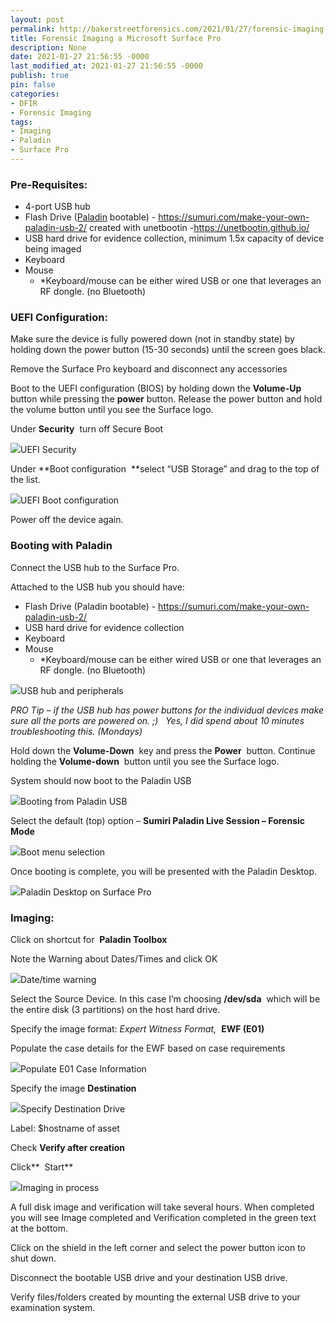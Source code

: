 ```yaml
---
layout: post
permalink: http://bakerstreetforensics.com/2021/01/27/forensic-imaging-a-microsoft-surface-pro/
title: Forensic Imaging a Microsoft Surface Pro
description: None
date: 2021-01-27 21:56:55 -0000
last_modified_at: 2021-01-27 21:56:55 -0000
publish: true
pin: false
categories:
- DFIR
- Forensic Imaging
tags:
- Imaging
- Paladin
- Surface Pro
---
```

### Pre-Requisites:

  * 4-port USB hub
  * Flash Drive ([Paladin](https://sumuri.com/product/paladin-edge-64-bit/) bootable) - <https://sumuri.com/make-your-own-paladin-usb-2/> created with unetbootin -<https://unetbootin.github.io/>
  * USB hard drive for evidence collection, minimum 1.5x capacity of device being imaged
  * Keyboard
  * Mouse
    * *Keyboard/mouse can be either wired USB or one that leverages an RF dongle. (no Bluetooth)



### UEFI Configuration:

Make sure the device is fully powered down (not in standby state) by holding down the power button (15-30 seconds) until the screen goes black.

Remove the Surface Pro keyboard and disconnect any accessories

Boot to the UEFI configuration (BIOS) by holding down the **Volume-Up** button while pressing the **power** button. Release the power button and hold the volume button until you see the Surface logo.

Under **Security**  turn off Secure Boot

![](https://bakerstreetforensics.com/wp-content/uploads/2021/01/img_0949.jpeg?w=520)UEFI Security

Under **Boot configuration  **select “USB Storage” and drag to the top of the list.

![](https://bakerstreetforensics.com/wp-content/uploads/2021/01/img_0950.jpeg?w=520)UEFI Boot configuration

Power off the device again.

### Booting with Paladin

Connect the USB hub to the Surface Pro.

Attached to the USB hub you should have:

  * Flash Drive (Paladin bootable) - https://sumuri.com/make-your-own-paladin-usb-2/
  * USB hard drive for evidence collection
  * Keyboard
  * Mouse
    * *Keyboard/mouse can be either wired USB or one that leverages an RF dongle. (no Bluetooth)

![](https://bakerstreetforensics.com/wp-content/uploads/2021/01/img_3323.jpeg?w=768)USB hub and peripherals

_PRO Tip – if the USB hub has power buttons for the individual devices make sure all the ports are powered on. ;)   Yes, I did spend about 10 minutes troubleshooting this. (Mondays)_

Hold down the **Volume-Down**  key and press the **Power**  button. Continue holding the **Volume-down**  button until you see the Surface logo.

System should now boot to the Paladin USB

![](https://bakerstreetforensics.com/wp-content/uploads/2021/01/img_3324.jpeg?w=1024)Booting from Paladin USB

Select the default (top) option – **Sumiri Paladin Live Session – Forensic Mode**

![](https://bakerstreetforensics.com/wp-content/uploads/2021/01/img_0951.jpeg?w=626)Boot menu selection

Once booting is complete, you will be presented with the Paladin Desktop.

![](https://bakerstreetforensics.com/wp-content/uploads/2021/01/img_3326.jpeg?w=1024)Paladin Desktop on Surface Pro

### Imaging:

Click on shortcut for  **Paladin Toolbox**

Note the Warning about Dates/Times and click OK

![](https://bakerstreetforensics.com/wp-content/uploads/2021/01/img_3327.jpeg?w=1024)Date/time warning

Select the Source Device. In this case I’m choosing **/dev/sda**  which will be the entire disk (3 partitions) on the host hard drive.

Specify the image format: _Expert Witness Format,_  **EWF (E01)**

  
Populate the case details for the EWF based on case requirements

![](https://bakerstreetforensics.com/wp-content/uploads/2021/01/img_3329.jpeg?w=1024)Populate E01 Case Information

Specify the image **Destination**

![](https://bakerstreetforensics.com/wp-content/uploads/2021/01/img_3330.jpeg?w=1024)Specify Destination Drive

Label: $hostname of asset

Check **Verify after creation**

Click**  Start**

![](https://bakerstreetforensics.com/wp-content/uploads/2021/01/img_3331.jpeg?w=1024)Imaging in process

A full disk image and verification will take several hours. When completed you will see Image completed and Verification completed in the green text at the bottom.

Click on the shield in the left corner and select the power button icon to shut down.

Disconnect the bootable USB drive and your destination USB drive.

Verify files/folders created by mounting the external USB drive to your examination system.
